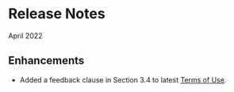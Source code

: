 # Release Notes
April 2022

## Enhancements
- Added a feedback clause in Section 3.4 to latest [Terms of Use](?path=/docs/terms-of-use/latest.md). 
